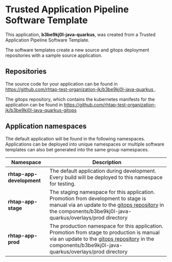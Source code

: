 # Trusted Application Pipeline Software Template

This application, **b3be9kj0l-java-quarkus**, was created from a Trusted Application Pipeline Software Template.

The software templates create a new source and gitops deployment repositories with a sample source application. 

## Repositories

The source code for your application can be found in [https://github.com/rhtap-test-organization-jk/b3be9kj0l-java-quarkus ](https://github.com/rhtap-test-organization-jk/b3be9kj0l-java-quarkus ).
 
The gitops repository, which contains the kubernetes manifests for the application can be found in 
[https://github.com/rhtap-test-organization-jk/b3be9kj0l-java-quarkus-gitops ](https://github.com/rhtap-test-organization-jk/b3be9kj0l-java-quarkus-gitops ) 

## Application namespaces 

The default application will be found in the following namespaces. Applications can be deployed into unique namespaces or multiple software templates can also bet generated into the same group namespaces.  

|  Namespace   |  Description   |  
| -------- | -------- |   
| **rhtap-app-development** | The default application during development. Every build will be deployed to this namespace for testing. | 
| **rhtap-app-stage** | The staging namespace for this application. Promotion from development to stage is manual via an update to the [gitops repository](https://github.com/rhtap-test-organization-jk/b3be9kj0l-java-quarkus-gitops ) in the components/b3be9kj0l-java-quarkus/overlays/prod directory |  
| **rhtap-app-prod** | The production namespace for this application. Promotion from stage to production is manual via an update to the [gitops repository](https://github.com/rhtap-test-organization-jk/b3be9kj0l-java-quarkus-gitops ) in the components/b3be9kj0l-java-quarkus/overlays/prod directory | 